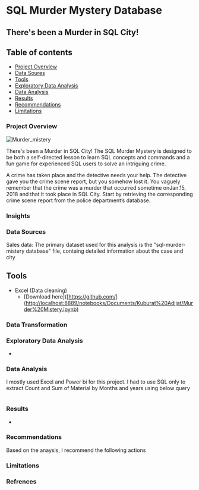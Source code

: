 # SQL Murder Mystery Database

## There's been a Murder in SQL City!

## Table of contents

- [Project Overview](#project-overview)
- [Data Soures](#data-sources)
- [Tools](#tools)
- [Exploratory Data Analysis](#exploratory-data-analysis)
- [Data Analysis](#data-analysis)
- [Results](#results)
- [Recommendations](#recommendations)
- [Limitations](#limitations)


### Project Overview

![Murder_mistery](https://github.com/Aliyu-Kuburat/Murder--Mistery/assets/156312358/915d7d8b-f922-4c93-aea6-3c212e5749af)

There's been a Murder in SQL City! The SQL Murder Mystery is designed to be both a self-directed lesson to learn SQL concepts and commands and a fun game for experienced SQL users to solve an intriguing crime.

A crime has taken place and the detective needs your help. The detective gave you the crime scene report, but you somehow lost it. You vaguely remember that the crime was a ​murder​ that occurred sometime on ​Jan.15, 2018​ and that it took place in ​SQL City​. Start by retrieving the corresponding crime scene report from the police department’s database.

### Insights



### Data Sources

Sales data: The primary dataset used for this analysis is the "sql-murder-mistery database" file, containg detailed information about the case and city

## Tools

- Excel (Data cleaning) 
  - [Download here]([https://github.com/](http://localhost:8889/notebooks/Documents/Kuburat%20Adijat/Murder%20Mistery.ipynb)

### Data Transformation


### Exploratory Data Analysis

- 
### Data Analysis

I mostly used Excel and Power bi for this project. I had to use SQL only to extract Count and Sum of Material by Months and years using below query

```
``` 

### Results
- 

### Recommendations

Based on the anaysis, I recommend the following actions


### Limitations



### Refrences 




